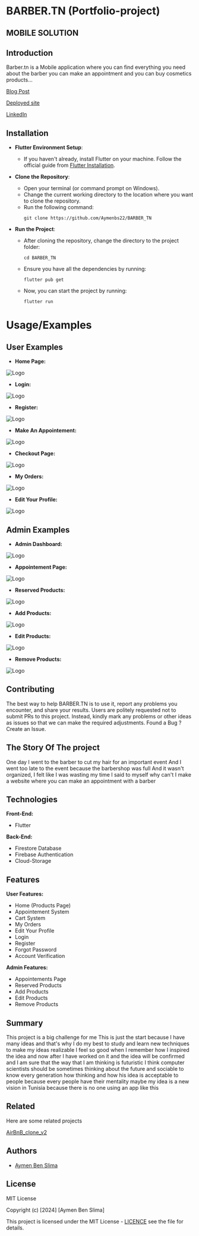 # BARBER.TN (Portfolio-project)
## MOBILE SOLUTION




## Introduction
Barber.tn is a Mobile application where you can find everything you need
about the barber you can make an appointment and you can buy cosmetics products...

[Blog Post](https://www.linkedin.com/in/aymen-ben-slima-011712217/)

[Deployed site](https://www.linkedin.com/in/aymen-ben-slima-011712217/)

[LinkedIn](https://www.linkedin.com/in/aymen-ben-slima-011712217/)

## Installation
- **Flutter Environment Setup**:
    - If you haven't already, install Flutter on your machine. Follow the official guide from [Flutter Installation](https://flutter.dev/docs/get-started/install).

- **Clone the Repository**:
    - Open your terminal (or command prompt on Windows).
    - Change the current working directory to the location where you want to clone the repository.
    - Run the following command:
      ```
      git clone https://github.com/Aymenbs22/BARBER_TN
      ```
-  **Run the Project**:
    - After cloning the repository, change the directory to the project folder:
      ```
      cd BARBER_TN
      ```
    - Ensure you have all the dependencies by running:
      ```
      flutter pub get
      ```
    - Now, you can start the project by running:
      ```
      flutter run
      ```

# Usage/Examples

## User Examples

* **Home Page:**
  
![Logo](https://i.imgur.com/4Cd5fQH_d.webp)

* **Login:**
  
![Logo](https://i.imgur.com/8BXV9cO_d.webp)

* **Register:**
  
![Logo](https://i.imgur.com/P6m73vw_d.webp)

* **Make An Appointement:**
  
![Logo](https://i.imgur.com/vUDi7lK_d.webp)

* **Checkout Page:**
  
![Logo](https://i.imgur.com/0hl1S1n_d.webp)

* **My Orders:**
  
![Logo](https://i.imgur.com/8davx6X_d.webp)

* **Edit Your Profile:**
  
![Logo](https://i.imgur.com/As4PvOu_d.webp)


## Admin Examples

* **Admin Dashboard:**
  
![Logo](https://i.imgur.com/kXnvY9S_d.webp)

* **Appointement Page:**
  
![Logo](https://i.imgur.com/CJ89XRl_d.webp)

* **Reserved Products:**
  
![Logo](https://i.imgur.com/xz6rgUi_d.webp)

* **Add Products:**
  
![Logo](https://i.imgur.com/kpx0ZkE_d.webp)

* **Edit Products:**
  
![Logo](https://i.imgur.com/eKoMJqL_d.webp)

* **Remove Products:**
  
![Logo](https://i.imgur.com/lSwOYzs_d.webp)


## Contributing

The best way to help BARBER.TN is to use it, report any problems you encounter, and share your results.
Users are politely requested not to submit PRs to this project. Instead, kindly mark any problems or other ideas as issues so that we can make the required adjustments.
Found a Bug ? Create an Issue.

## The Story Of The project
One day I went to the barber to cut my hair for an important event
And I went too late to the event because the barbershop was full
And it wasn't organized, I felt like I was wasting my time
I said to myself why can't I make a website where you can make an appointment with a barber

## Technologies
**Front-End:**
* Flutter

**Back-End:**
* Firestore Database
* Firebase Authentication
* Cloud-Storage


## Features

**User Features:**
- Home (Products Page)
- Appointement System
- Cart System
- My Orders
- Edit Your Profile
- Login 
- Register
- Forgot Password
- Account Verification


**Admin Features:**
- Appointements Page
- Reserved Products
- Add Products
- Edit Products
- Remove Products

## Summary

This project is a big challenge for me
This is just the start because I have many ideas and that's why I do my best to study and learn new techniques to make my ideas realizable
I feel so good when I remember how I inspired the idea and now after I have worked on it and the idea will be confirmed and 
I am sure that the way that I am thinking is futuristic
I think computer scientists should be sometimes thinking about the future and sociable to know every generation how thinking and how his idea is acceptable to people because every people have their mentality 
maybe my idea is a new vision in Tunisia because there is no one using an app like this

## Related

Here are some related projects

[AirBnB_clone_v2](https://github.com/Aymenbs22/AirBnB_clone_v2)


## Authors

- [Aymen Ben Slima](https://www.github.com/Aymenbs22)


## License

MIT License

Copyright (c) [2024] [Aymen Ben Slima]

This project is licensed under the MIT License - [LICENCE](https://github.com/Aymenbs22/Portfolio-project/blob/main/LICENSE) see the file for details.
